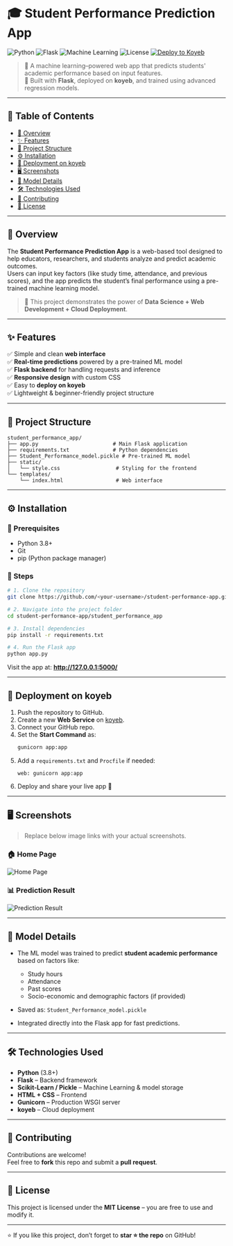 # 🎓 Student Performance Prediction App

![Python](https://img.shields.io/badge/Python-3.8%2B-blue.svg)
![Flask](https://img.shields.io/badge/Flask-Framework-green)
![Machine Learning](https://img.shields.io/badge/ML-Model-orange)
![License](https://img.shields.io/badge/License-MIT-brightgreen)
[![Deploy to Koyeb](https://www.koyeb.com/static/images/deploy/button.svg)](https://app.koyeb.com/deploy?type=git&repository=github.com/OWNER/REPO&branch=main&name=APP-NAME)

> 🚀 A machine learning–powered web app that predicts students' academic performance based on input features.  
> 🧠 Built with **Flask**, deployed on **koyeb**, and trained using advanced regression models.

---

## 📜 Table of Contents
- [📖 Overview](#-overview)
- [✨ Features](#-features)
- [📂 Project Structure](#-project-structure)
- [⚙️ Installation](#️-installation)
- [🚀 Deployment on koyeb](#-deployment-on-koyeb)
- [🖥️ Screenshots](#️-screenshots)
- [🤖 Model Details](#-model-details)
- [🛠️ Technologies Used](#️-technologies-used)
- [🤝 Contributing](#-contributing)
- [📄 License](#-license)

---

## 📖 Overview
The **Student Performance Prediction App** is a web-based tool designed to help educators, researchers, and students analyze and predict academic outcomes.  
Users can input key factors (like study time, attendance, and previous scores), and the app predicts the student’s final performance using a pre-trained machine learning model.

> 🌟 This project demonstrates the power of **Data Science + Web Development + Cloud Deployment**.

---

## ✨ Features
✅ Simple and clean **web interface**  
✅ **Real-time predictions** powered by a pre-trained ML model  
✅ **Flask backend** for handling requests and inference  
✅ **Responsive design** with custom CSS  
✅ Easy to **deploy on koyeb**  
✅ Lightweight & beginner-friendly project structure  

---

## 📂 Project Structure
```
student_performance_app/
├── app.py                        # Main Flask application
├── requirements.txt              # Python dependencies
├── Student_Performance_model.pickle # Pre-trained ML model
├── static/
│   └── style.css                  # Styling for the frontend
└── templates/
    └── index.html                 # Web interface
```

---

## ⚙️ Installation

### 🔹 Prerequisites
- Python 3.8+
- Git
- pip (Python package manager)

### 🔹 Steps
```bash
# 1. Clone the repository
git clone https://github.com/<your-username>/student-performance-app.git

# 2. Navigate into the project folder
cd student-performance-app/student_performance_app

# 3. Install dependencies
pip install -r requirements.txt

# 4. Run the Flask app
python app.py
```

Visit the app at: **http://127.0.0.1:5000/**

---

## 🚀 Deployment on koyeb
1. Push the repository to GitHub.
2. Create a new **Web Service** on [koyeb](https://koyeb.com/).
3. Connect your GitHub repo.
4. Set the **Start Command** as:
   ```bash
   gunicorn app:app
   ```
5. Add a `requirements.txt` and `Procfile` if needed:
   ```
   web: gunicorn app:app
   ```
6. Deploy and share your live app 🚀

---

## 🖥️ Screenshots

> Replace below image links with your actual screenshots.

### 🏠 Home Page
![Home Page](https://via.placeholder.com/800x400.png?text=Home+Page+Screenshot)

### 📊 Prediction Result
![Prediction Result](https://via.placeholder.com/800x400.png?text=Prediction+Result+Screenshot)

---

## 🤖 Model Details
- The ML model was trained to predict **student academic performance** based on factors like:
  - Study hours
  - Attendance
  - Past scores
  - Socio-economic and demographic factors (if provided)

- Saved as: `Student_Performance_model.pickle`
- Integrated directly into the Flask app for fast predictions.

---

## 🛠️ Technologies Used
- **Python** (3.8+)
- **Flask** – Backend framework
- **Scikit-Learn / Pickle** – Machine Learning & model storage
- **HTML + CSS** – Frontend
- **Gunicorn** – Production WSGI server
- **koyeb** – Cloud deployment

---

## 🤝 Contributing
Contributions are welcome!  
Feel free to **fork** this repo and submit a **pull request**.

---

## 📄 License
This project is licensed under the **MIT License** – you are free to use and modify it.

---

⭐ If you like this project, don’t forget to **star ⭐ the repo** on GitHub!
